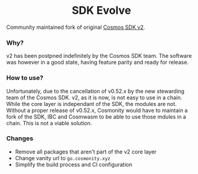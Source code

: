 <div align="center">
  <h1> SDK Evolve </h1>
</div>

Community maintained fork of original [Cosmos SDK v2](https://github.com/cosmos/cosmos-sdk/releases/tag/server%2Fv2.0.0-beta.1).

### Why?

v2 has been postpned indefinitely by the Cosmos SDK team.
The software was however in a good state, having feature parity and ready for release.

### How to use?

Unfortunately, due to the cancellation of v0.52.x by the new stewarding team of the Cosmos SDK.
v2, as it is now, is not easy to use in a chain. While the core layer is independant of the SDK, the modules are not.
Without a proper release of v0.52.x, Cosmonity would have to maintain a fork of the SDK, IBC and Cosmwasm to be able to use those mdules in a chain. This is not a viable solution.

### Changes

* Remove all packages that aren't part of the v2 core layer
* Change vanity url to `go.cosmonity.xyz`
* Simplify the build process and CI configuration
